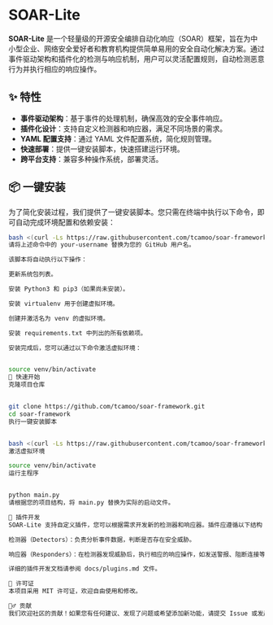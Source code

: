 # SOAR-Lite

**SOAR-Lite** 是一个轻量级的开源安全编排自动化响应（SOAR）框架，旨在为中小型企业、网络安全爱好者和教育机构提供简单易用的安全自动化解决方案。通过事件驱动架构和插件化的检测与响应机制，用户可以灵活配置规则，自动检测恶意行为并执行相应的响应操作。

## ✨ 特性

- **事件驱动架构**：基于事件的处理机制，确保高效的安全事件响应。
- **插件化设计**：支持自定义检测器和响应器，满足不同场景的需求。
- **YAML 配置支持**：通过 YAML 文件配置系统，简化规则管理。
- **快速部署**：提供一键安装脚本，快速搭建运行环境。
- **跨平台支持**：兼容多种操作系统，部署灵活。

## 📦 一键安装

为了简化安装过程，我们提供了一键安装脚本。您只需在终端中执行以下命令，即可自动完成环境配置和依赖安装：

```bash
bash <(curl -Ls https://raw.githubusercontent.com/tcamoo/soar-framework/main/install.sh)
请将上述命令中的 your-username 替换为您的 GitHub 用户名。

该脚本将自动执行以下操作：

更新系统包列表。

安装 Python3 和 pip3（如果尚未安装）。

安装 virtualenv 用于创建虚拟环境。

创建并激活名为 venv 的虚拟环境。

安装 requirements.txt 中列出的所有依赖项。

安装完成后，您可以通过以下命令激活虚拟环境：


source venv/bin/activate
🚀 快速开始
克隆项目仓库


git clone https://github.com/tcamoo/soar-framework.git
cd soar-framework
执行一键安装脚本


bash <(curl -Ls https://raw.githubusercontent.com/tcamoo/soar-framework/main/install.sh)
激活虚拟环境

source venv/bin/activate
运行主程序


python main.py
请根据您的项目结构，将 main.py 替换为实际的启动文件。

🧩 插件开发
SOAR-Lite 支持自定义插件，您可以根据需求开发新的检测器和响应器。插件应遵循以下结构：

检测器（Detectors）：负责分析事件数据，判断是否存在安全威胁。

响应器（Responders）：在检测器发现威胁后，执行相应的响应操作，如发送警报、阻断连接等。

详细的插件开发文档请参阅 docs/plugins.md 文件。

📄 许可证
本项目采用 MIT 许可证，欢迎自由使用和修改。

🙋‍♂️ 贡献
我们欢迎社区的贡献！如果您有任何建议、发现了问题或希望添加新功能，请提交 Issue 或发起 Pull Request。







